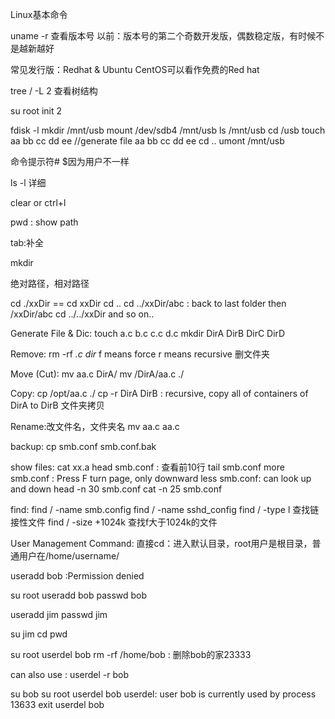 Linux基本命令

uname -r 查看版本号
以前：版本号的第二个奇数开发版，偶数稳定版，有时候不是越新越好

常见发行版：Redhat & Ubuntu
CentOS可以看作免费的Red hat


tree / -L 2 查看树结构

su root
init 2

fdisk -l
mkdir /mnt/usb
mount /dev/sdb4 /mnt/usb
ls /mnt/usb
cd /usb
touch aa bb cc dd ee //generate file aa bb cc dd ee
cd ..
umont /mnt/usb 

命令提示符# $因为用户不一样

ls -l 详细


clear or ctrl+l

pwd : show path

tab:补全

mkdir

绝对路径，相对路径

cd ./xxDir == cd xxDir
cd ..
cd ../xxDir/abc : back to last folder then /xxDir/abc
cd ../../xxDir
and so on..

Generate File & Dic:
touch a.c b.c c.c d.c
mkdir DirA DirB DirC DirD


Remove:
rm -rf *.c dir*
f means force
r means recursive 删文件夹

Move (Cut):
mv aa.c DirA/
mv /DirA/aa.c ./

Copy:
cp /opt/aa.c ./
cp -r DirA DirB : recursive, copy all of containers of DirA to DirB 文件夹拷贝

Rename:改文件名，文件夹名
mv aa.c aa.c

backup:
cp smb.conf smb.conf.bak

show files:
cat xx.a
head smb.conf : 查看前10行
tail smb.conf
more smb.conf : Press F turn page, only downward
less smb.conf: can look up and down
head -n 30 smb.conf
cat -n 25 smb.conf

find:
find / -name smb.config
find / -name sshd_config
find / -type l  查找链接性文件
find / -size +1024k 查找f大于1024k的文件

User Management Command:
直接cd：进入默认目录，root用户是根目录，普通用户在/home/username/

useradd bob :Permission denied

su root
useradd bob
passwd bob

useradd jim
passwd jim

su jim
cd
pwd

su root
userdel bob
rm -rf /home/bob : 删除bob的家23333

can also use : userdel -r bob 

su bob
su root
userdel bob
userdel: user bob is currently used by process 13633
exit
userdel bob
